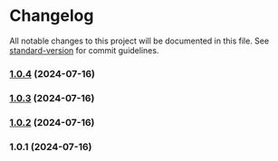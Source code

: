 # Changelog

All notable changes to this project will be documented in this file. See [standard-version](https://github.com/conventional-changelog/standard-version) for commit guidelines.

### [1.0.4](https://github.com/thanhquing/floating-chat-bot/compare/v1.0.3...v1.0.4) (2024-07-16)

### [1.0.3](https://github.com/thanhquing/floating-chat-bot/compare/v1.0.2...v1.0.3) (2024-07-16)

### [1.0.2](https://github.com/thanhquing/floating-chat-bot/compare/v1.0.1...v1.0.2) (2024-07-16)

### 1.0.1 (2024-07-16)
